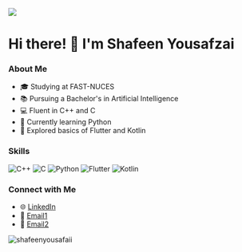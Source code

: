 ![](https://komarev.com/ghpvc/?username=shafeenyousafzaii)
# Hi there! 👋 I'm Shafeen Yousafzai

### About Me
- 🎓 Studying at FAST-NUCES
- 📚 Pursuing a Bachelor's in  Artificial Intelligence
- 💻 Fluent in C++ and C
- 🐍 Currently learning Python
- 📱 Explored basics of Flutter and Kotlin

### Skills
![C++](https://img.shields.io/badge/C++-Expert-brightgreen)
![C](https://img.shields.io/badge/C-Expert-brightgreen)
![Python](https://img.shields.io/badge/Python-Learning-yellow)
![Flutter](https://img.shields.io/badge/Flutter-Basics-blueviolet)
![Kotlin](https://img.shields.io/badge/Kotlin-Basics-blueviolet)

### Connect with Me
- 🌐 [LinkedIn](https://www.linkedin.com/in/shafeen-yousafzai-695823158/)
- 📧 [Email1](p229278@pwr.nu.edu.pk )
- 📧 [Email2](shafeenyousafzai@gmail.com)

<p><img align="left" src="https://github-readme-stats.vercel.app/api/top-langs?username=shafeenyousafzaii&show_icons=true&locale=en&layout=compact" alt="shafeenyousafaii" /></p>
